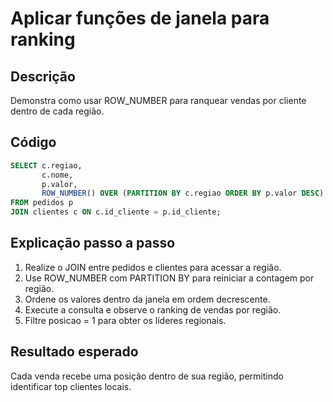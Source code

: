 # Aplicar funções de janela para ranking

## Descrição
Demonstra como usar ROW_NUMBER para ranquear vendas por cliente dentro de cada região.

## Código
```sql
SELECT c.regiao,
       c.nome,
       p.valor,
       ROW_NUMBER() OVER (PARTITION BY c.regiao ORDER BY p.valor DESC) AS posicao
FROM pedidos p
JOIN clientes c ON c.id_cliente = p.id_cliente;
```

## Explicação passo a passo
1. Realize o JOIN entre pedidos e clientes para acessar a região.
2. Use ROW_NUMBER com PARTITION BY para reiniciar a contagem por região.
3. Ordene os valores dentro da janela em ordem decrescente.
4. Execute a consulta e observe o ranking de vendas por região.
5. Filtre posicao = 1 para obter os líderes regionais.

## Resultado esperado
Cada venda recebe uma posição dentro de sua região, permitindo identificar top clientes locais.
